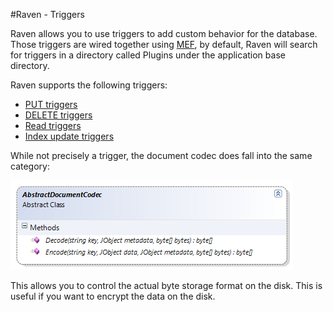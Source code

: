 #Raven - Triggers

Raven allows you to use triggers to add custom behavior for the database. Those triggers are wired together using [MEF](http://mef.codeplex.com/), by default, Raven will search for triggers in a directory called Plugins under the application base directory.

Raven supports the following triggers:

* [PUT triggers](http://ravendb.net/docs/theory/extensions/triggers/put)
* [DELETE triggers](http://ravendb.net/docs/theory/extensions/triggers/delete)
* [Read triggers](http://ravendb.net/docs/theory/extensions/triggers/read)
* [Index update triggers](http://ravendb.net/docs/theory/extensions/triggers/indexing)

While not precisely a trigger, the document codec does fall into the same category:

![Figure 1: Triggers](images\triggers_docs.png)

This allows you to control the actual byte storage format on the disk. This is useful if you want to encrypt the data on the disk.